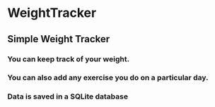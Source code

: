 # WeightTracker
## Simple Weight Tracker

### You can keep track of your weight.
### You can also add any exercise you do on a particular day.
### Data is saved in a SQLite database

